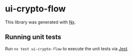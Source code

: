 # ui-crypto-flow

This library was generated with [Nx](https://nx.dev).

## Running unit tests

Run `nx test ui-crypto-flow` to execute the unit tests via [Jest](https://jestjs.io).
